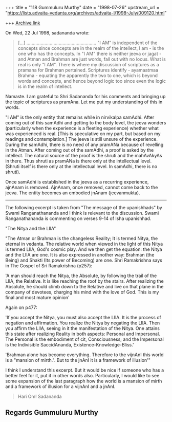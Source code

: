 +++
title = "118 Gummuluru Murthy"
date = "1998-07-26"
upstream_url = "https://lists.advaita-vedanta.org/archives/advaita-l/1998-July/009120.html"

+++
[Archive link](https://lists.advaita-vedanta.org/archives/advaita-l/1998-July/009120.html)

On Wed, 22 Jul 1998, sadananda wrote:

> [...]
> ......................................................   "I AM" is
> independent of the concepts since concepts are in the realm of the
> intellect, I am - is the one who has the concepts.  In "I AM" there is
> neither jeeva or jagat - and Atman and Brahman are just words, fall out
> with no locus. What is real is only "I AM".  There is where my discussion
> of scriptures as a pramana for Brahman pertained. Scriptures identify -
> ayamaatmaa Brahma -  equating the apparently the two to one, which is
> beyond words and concepts, and hence beyond logic too since even the logic
> is in the realm of intellect.
>

Namaste. I am grateful to Shri Sadananda for his comments and bringing up
the topic of scriptures as pramAna. Let me put my understanding of this
in words.

"I AM" is the only entity that remains while in nirvikalpa samAdhi. After
coming out of this samAdhi and getting to the body level, the jeeva wonders
(particularly when the experience is a fleeting experience) whether what
was experienced is real. [This is  speculative on my part, but based
on my readings and contemplation.] The jeeva is still unsure of the
experience. During the samAdhi, there is no need of any pramANa because of
revelling in the Atman. After coming out of the samAdhi, a proof is asked by
the intellect. The natural source of the proof is the shruti and the
mahAvAkyAs in there. Thus shruti as pramANa is there only at the intellectual
level. (Shruti itself is there only at the intellectual level. In samAdhi,
there is no shruti).

Once samAdhi is established in the jeeva as a recurring experience,
ajnAnam is removed. AjnAnam, once removed, cannot come back to the
jeeva. The entity becomes an embodied jnAnam (jeevanmukta).

--------------------------------------------------------------------

The following excerpt is taken from "The message of the upanishhads"
by Swami Ranganathananda and I think is relevant to the discussion.
Swami Ranganathananda is commenting on verses 9-14 of Isha upanishhad.

"The Nitya and the LIlA"

"The Atman or Brahman is the changeless Reality; It is termed Nitya,
the eternal in vedanta. The relative world when viewed in the light
of this Nitya is termed LIlA, God's cosmic play. And we then get the
equation: the Nitya and the LIlA are one. It is also expressed in
another way: Brahman (the Being) and Shakti (Its power of Becoming)
are one. Shri Ramakrishna says in The Gospel of Sri Ramakrishna (p257):

'A man should reach the Nitya, the Absolute, by following the trail
of the LIlA, the Relative. It is like reaching the roof by the stairs.
After realizing the Absolute, he should climb down to the Relative and
live on that plane in the company of devotees, charging his mind with
the love of God. This is my final and most mature opinion'

Again on p477:

'If you accept the Nitya, you must also accept the LIlA. It is the
process of negation and affirmation. You realize the Nitya by negating
the LIlA. Then you affirm the LIlA, seeing in it the manifestation of the
Nitya. One attains this state after realizing Reality in both aspects:
Personal and Impersonal. The Personal is the embodiment of cit,
Consciousness; and the Impersonal is the Indivisible SaccidAnanda,
Existence-Knowledge-Bliss.'

'Brahman alone has become everything. Therefore to the vijnAnI this world
is a "mansion of mirth.". But to the jnAnI it is a framework of illusion'"


I think I understand this excerpt. But it would be nice if someone who
has a better feel for it, put it in other words also. Particularly,
I would like to see some expansion of the last paragraph how the world
is a mansion of mirth and a framework of illusion for a vijnAnI and a
jnAnI.


>
> Hari Om!
> Sadananda
>

Regards
Gummuluru Murthy
------------------------------------------------------------------------

